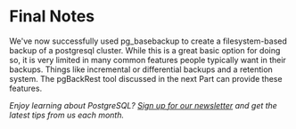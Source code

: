 # Final Notes 

We've now successfully used pg_basebackup to create a filesystem-based backup of a postgresql cluster. While this is a great basic option for doing so, it is very limited in many common features people typically want in their backups. Things like incremental or differential backups and a retention system. The pgBackRest tool discussed in the next Part can provide these features.

_Enjoy learning about PostgreSQL? [Sign up for our newsletter](https://www.crunchydata.com/newsletter/) and get the latest tips from us each month._